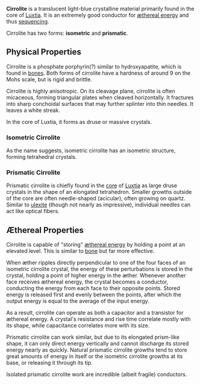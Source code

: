 **Cirrolite** is a translucent light-blue crystalline material primarily found in the core of [Luxtia](<../Locations/Luxtia.md>). It is an extremely good conductor for [æthereal energy](<../Æther/Energy.md>) and thus [sequencing](<../Æther/Sequencing.md>).

Cirrolite has two forms: **isometric** and **prismatic**.

## Physical Properties
Cirrolite is a phosphate porphyrin(?) similar to hydroxyapatite, which is found in [bones](<../Æther/Æther.md#Conductance>). Both forms of cirrolite have a hardness of around 9 on the Mohs scale, but is rigid and brittle.

Cirrolite is highly anisotropic. On its cleavage plane, cirrolite is often micaceous, forming triangular plates when cleaved horizontally. It fractures into sharp conchoidal surfaces that may further splinter into thin needles. It leaves a white streak.

In the core of Luxtia, it forms as druse or massive crystals.

### Isometric Cirrolite
As the name suggests, isometric cirrolite has an isometric structure, forming tetrahedral crystals.

### Prismatic Cirrolite
Prismatic cirrolite is chiefly found in the [core](<../Locations/Cirrolite Core.md>) of [Luxtia](<../Locations/Luxtia.md>) as large druse crystals in the shape of an elongated tetrahedron. Smaller growths outside of the core are often needle-shaped (acicular), often growing on quartz. Similar to [ulexite](https://en.wikipedia.org/wiki/Ulexite) (though not nearly as impressive), individual needles can act like optical fibers.

## Æthereal Properties
Cirrolite is capable of "storing" [æthereal energy](<../Æther/Energy.md>) by holding a point at an elevated level. This is similar to [bone](<../Æther/Æther.md#Conductance>) but far more effective.

When æther ripples directly perpendicular to one of the four faces of an isometric cirrolite crystal, the energy of these perturbations is stored in the crystal, holding a point of higher energy in the æther. Whenever another face receives æthereal energy, the crystal becomes a conductor, conducting the energy from each face to their opposite points. Stored energy is released first and evenly between the points, after which the output energy is equal to the average of the input energy.

As a result, cirrolite can operate as both a capacitor and a transistor for æthereal energy. A crystal's resistance and rise time correlate mostly with its shape, while capacitance correlates more with its size.

Prismatic cirrolite can work similar, but due to its elongated prism-like shape, it can only direct energy vertically and cannot discharge its stored energy nearly as quickly. Natural prismatic cirrolite growths tend to store great amounts of energy in itself or the isometric cirrolite growths at its base, or releasing it through its tip.

Isolated prismatic cirrolite work are incredible (albeit fragile) conductors.